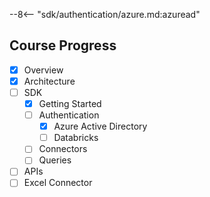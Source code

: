 --8<-- "sdk/authentication/azure.md:azuread"

## Course Progress
-   [X] Overview
-   [X] Architecture
-   [ ] SDK
    *   [X] Getting Started
    *   [ ] Authentication
        +   [X] Azure Active Directory
        +   [ ] Databricks
    *   [ ] Connectors
    *   [ ] Queries
-   [ ] APIs
-   [ ] Excel Connector